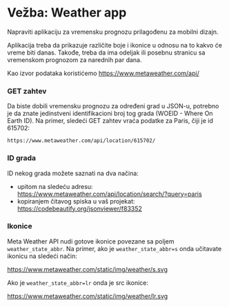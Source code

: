 # Vežba: Weather app

Napraviti aplikaciju za vremensku prognozu prilagođenu za mobilni dizajn. 

Aplikacija treba da prikazuje različite boje i ikonice u odnosu na to kakvo će vreme biti danas. Takođe, treba da ima odeljak ili posebnu stranicu sa vremenskom prognozom za narednih par dana. 

Kao izvor podataka koristićemo https://www.metaweather.com/api/

### GET zahtev

Da biste dobili vremensku prognozu za određeni grad u JSON-u, potrebno je da znate jedinstveni identifikacioni broj tog grada (WOEID - Where On Earth ID). Na primer, sledeći GET zahtev vraća podatke za Paris, čiji je id 615702:

```
https://www.metaweather.com/api/location/615702/
```

### ID grada

ID nekog grada možete saznati na dva načina: 
- upitom na sledeću adresu: https://www.metaweather.com/api/location/search/?query=paris
- kopiranjem čitavog spiska u vaš projekat: https://codebeautify.org/jsonviewer/f83352

### Ikonice

Meta Weather API nudi gotove ikonice povezane sa poljem `weather_state_abbr`. Na primer, ako je `weather_state_abbr=s` onda učitavate ikonicu na sledeći način:

https://www.metaweather.com/static/img/weather/s.svg

Ako je `weather_state_abbr=lr` onda je src ikonice:

https://www.metaweather.com/static/img/weather/lr.svg
